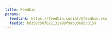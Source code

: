 ```yaml
---
title: Feedbin
params:
  feedlink: https://feedbin.social/@feedbin.rss
  feedid: bd359c58f022132a99f9ab836a5c0159
---
```

